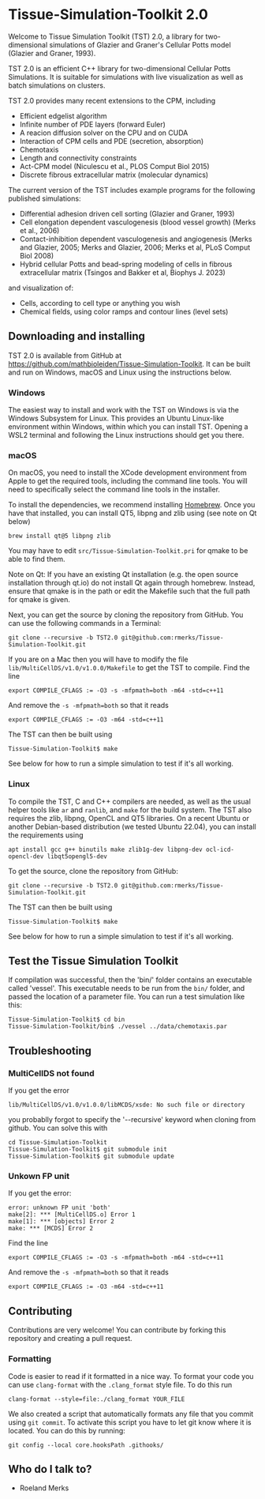 # Tissue-Simulation-Toolkit 2.0

Welcome to Tissue Simulation Toolkit (TST) 2.0, a library for
two-dimensional simulations of Glazier and Graner's Cellular Potts
model (Glazier and Graner, 1993).

TST 2.0 is an efficient C++ library for two-dimensional Cellular Potts Simulations. It is suitable for simulations with live visualization as well as batch simulations on clusters.

TST 2.0 provides many recent extensions to the CPM, including
* Efficient edgelist algorithm
* Infinite number of PDE layers (forward Euler)
* A reacion diffusion solver on the CPU and on CUDA
* Interaction of CPM cells and PDE (secretion, absorption)
* Chemotaxis
* Length and connectivity constraints
* Act-CPM model (Niculescu et al., PLOS Comput Biol 2015)
* Discrete fibrous extracellular matrix (molecular dynamics)

The current version of the TST includes example programs for the
following published simulations:

* Differential adhesion driven cell sorting (Glazier and Graner, 1993)
* Cell elongation dependent vasculogenesis (blood vessel growth) (Merks et al., 2006) 
* Contact-inhibition dependent vasculogenesis and angiogenesis (Merks and Glazier, 2005; Merks and Glazier, 2006; Merks et al, PLoS Comput Biol 2008)
* Hybrid cellular Potts and bead-spring modeling of cells in fibrous extracellular matrix (Tsingos and Bakker et al, Biophys J. 2023)


and visualization of:

* Cells, according to cell type or anything you wish
* Chemical fields, using color ramps and contour lines (level sets)

## Downloading and installing

TST 2.0 is available from GitHub at https://github.com/mathbioleiden/Tissue-Simulation-Toolkit. It can be built and run on Windows, macOS and Linux using the instructions below.

### Windows

The easiest way to install and work with the TST on Windows is via the Windows Subsystem for Linux. This provides an Ubuntu Linux-like environment within Windows, within which you can install TST. Opening a WSL2 terminal and following the Linux instructions should get you there.

### macOS

On macOS, you need to install the XCode development environment from Apple to get the required tools, including the command line tools. You will need to specifically select the command line tools in the installer.

To install the dependencies, we recommend installing [Homebrew](https://brew.sh). Once you have that installed, you can install QT5, libpng and zlib using (see note on Qt below)

```
brew install qt@5 libpng zlib
```

You may have to edit `src/Tissue-Simulation-Toolkit.pri` for qmake to be able to find them. 

Note on Qt: If you have an existing Qt installation (e.g. the open source installation through qt.io)  do not install Qt again through homebrew. Instead, ensure that qmake is in the path or edit the Makefile such that the full path for qmake is given. 

Next, you can get the source by cloning the repository from GitHub. You can use the following commands in a Terminal:

```
git clone --recursive -b TST2.0 git@github.com:rmerks/Tissue-Simulation-Toolkit.git
```

If you are on a Mac then you will have to modify the file `lib/MultiCellDS/v1.0/v1.0.0/Makefile` to get the TST to compile. Find the line

```
export COMPILE_CFLAGS := -O3 -s -mfpmath=both -m64 -std=c++11
```

And remove the `-s -mfpmath=both` so that it reads

```
export COMPILE_CFLAGS := -O3 -m64 -std=c++11
```

The TST can then be built using

```
Tissue-Simulation-Toolkit$ make
```

See below for how to run a simple simulation to test if it's all working.

### Linux

To compile the TST, C and C++ compilers are needed, as well as the usual helper tools like `ar` and `ranlib`, and `make` for the build system. The TST also requires the zlib, libpng, OpenCL and QT5 libraries. On a recent Ubuntu or another Debian-based distribution (we tested Ubuntu 22.04), you can install the requirements using

```apt install gcc g++ binutils make zlib1g-dev libpng-dev ocl-icd-opencl-dev libqt5opengl5-dev```

To get the source, clone the repository from GitHub:

```
git clone --recursive -b TST2.0 git@github.com:rmerks/Tissue-Simulation-Toolkit.git
```

The TST can then be built using

```
Tissue-Simulation-Toolkit$ make
```

See below for how to run a simple simulation to test if it's all working.

## Test the Tissue Simulation Toolkit

If compilation was successful, then the 'bin/' folder contains an executable called 'vessel'. This executable needs to be run from the `bin/` folder, and passed the location of a parameter file. You can run a test simulation like this:

```
Tissue-Simulation-Toolkit$ cd bin
Tissue-Simulation-Toolkit/bin$ ./vessel ../data/chemotaxis.par
```

## Troubleshooting

### MultiCellDS not found

If you get the error

```
lib/MultiCellDS/v1.0/v1.0.0/libMCDS/xsde: No such file or directory
```

you probablly forgot to specify the '--recursive' keyword when cloning from github. You can solve this with

```
cd Tissue-Simulation-Toolkit
Tissue-Simulation-Toolkit$ git submodule init
Tissue-Simulation-Toolkit$ git submodule update
```

### Unkown FP unit

If you get the error:

```
error: unknown FP unit 'both'
make[2]: *** [MultiCellDS.o] Error 1
make[1]: *** [objects] Error 2
make: *** [MCDS] Error 2
```

Find the line

```
export COMPILE_CFLAGS := -O3 -s -mfpmath=both -m64 -std=c++11
```

And remove the `-s -mfpmath=both` so that it reads

```
export COMPILE_CFLAGS := -O3 -m64 -std=c++11
```

## Contributing

Contributions are very welcome! You can contribute by forking this repository and creating a pull request.

### Formatting
Code is easier to read if it formatted in a nice way. To format your code you can use `clang-format` with the `.clang_format` style file. 
To do this run 

```
clang-format --style=file:./clang_format YOUR_FILE
```

We also created a script that automatically formats any file that you commit using `git commit`. To activate this script you have to let git know where it is located. You can do this by running:

```
git config --local core.hooksPath .githooks/
```

## Who do I talk to?

* Roeland Merks

